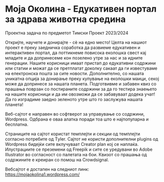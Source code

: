 # Моја Околина - Едукативен портал за здрава животна средина

Проектна задача по предметот Тимски Проект 2023/2024

Откријте, научете и донирајте - сè на едно место! Целта на нашиот проект е преку заедничка соработка да развиеме едукативен и интерактивен портал, да поттикнеме повисока еколошка свест кај младите и да допринесеме кон позелено утре за нас и за идните генерации. Нашите корисници имаат пристап до едукативни содржини или статии и можат да се претплатат доколку сакаат да ги известуваме на електронска пошта за сите новости. Дополнително, со нашата уникатна опција за донирање преку купување на еколошки маици, секој може да допринесе за нашата планета. Подготвивме и забавен квиз со прашања поврзан со постираните содржини за да го тестира знаењето на нашите корисници и да им овозможи да се забавуваат додека учат! Да го изградиме заедно зеленото утре што го заслужува нашата планета! 

Веб-сајтот е направен во софтверот за управување со содржини, Wordpress. Одбрана е оваа алатка поради тоа што е најпопуларна и бесплатна.

Страниците на сајтот користат темплејти и секции од темплејти согласно потребите од Тyler. Сајтот не користи дополнителни plugins од Wordpress бидејќи сите вклучуваат Creator plan кој се наплаќа.
Илустрациите се преземени од Freepik и сите се уредувани во Adobe Illustrator во согласност со палетата на бои.
Квизот со прашања од содржините е креиран со помош на Crowdsignal.


Вебсајтот е достапен на следниот линк: https://mojaokolina1.wordpress.com/

